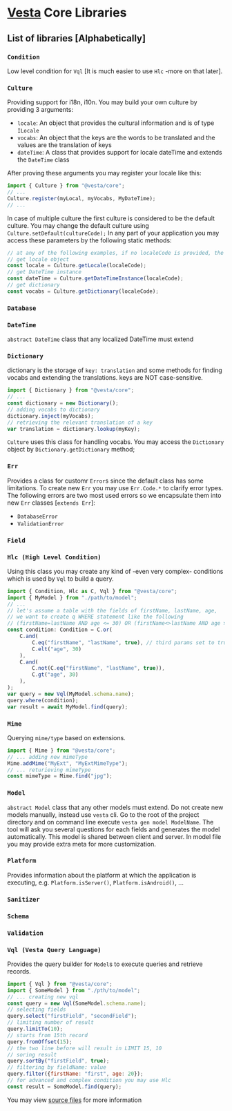 # [Vesta](http://vesta.bz) Core Libraries

## List of libraries [Alphabetically]
### `Condition`
Low level condition for `Vql` [It is much easier to use `Hlc` -more on that later].
    
### `Culture`
Providing support for i18n, i10n.
You may build your own culture by providing 3 arguments: 

- `locale`: An object that provides the cultural information and is of type `ILocale`
- `vocabs`: An object that the keys are the words to be translated and the values are the translation of keys
- `dateTime`: A class that provides support for locale dateTime and extends the `DateTime` class

After proving these arguments you may register your locale like this:
```javascript
import { Culture } from "@vesta/core";
// ...
Culture.register(myLocal, myVocabs, MyDateTime);
// ... 
```
In case of multiple culture the first culture is considered to be the default culture. You may change the default culture using `Culture.setDefault(cultureCode);`
In any part of your application you may access these parameters by the following static methods:
```javascript
// at any of the following examples, if no localeCode is provided, the default locale code will be used
// get locale object
const locale = Culture.getLocale(localeCode);
// get DateTime instance
const dateTime = Culture.getDateTimeInstance(localeCode);
// get dictionary
const vocabs = Culture.getDictionary(localeCode);
```

### `Database`
### `DateTime`
`abstract DateTime` class that any localized DateTime must extend
### `Dictionary`
dictionary is the storage of `key: translation` and some methods for finding vocabs and extending the translations. keys are NOT case-sensitive.
```javascript
import { Dictionary } from "@vesta/core";
// ...
const dictionary = new Dictionary();
// adding vocabs to dictionary
dictionary.inject(myVocabs);
// retrieving the relevant translation of a key
var translation = dictionary.lookup(myKey);
```
`Culture` uses this class for handling vocabs. You may access the `Dictionary` object by `Dictionary.getDictionary` method;
### `Err`
Provides a class for customr `Error`s since the default class has some limitations.
To create new `Err` you may use `Err.Code.*` to clarify error types. 
The following errors are two most used errors so we encapsulate them into new `Err` classes [`extends Err`]:
* `DatabaseError`
* `ValidationError`
### `Field`
### `Hlc (High Level Condition)`
Using this class you may create any kind of -even very complex- conditions which is used by `Vql` to build a query.
```javascript
import { Condition, Hlc as C, Vql } from "@vesta/core";
import { MyModel } from "./path/to/model";
// ... 
// let's assume a table with the fields of firstName, lastName, age,
// we want to create q WHERE statement like the following
// (firstName=lastName AND age <= 30) OR (firstName<>lastName AND age > 30)
const condition: Condition = C.or(
    C.and(
        C.eq("firstName", "lastName", true), // third params set to true indicates that the lastName is a field of table and not a value
        C.elt("age", 30)
    ),
    C.and(
        C.not(C.eq("firstName", "lastName", true)),
        C.gt("age", 30)
    ),
);
var query = new Vql(MyModel.schema.name);
query.where(condition);
var result = await MyModel.find(query);
```
### `Mime`
Querying `mime/type` based on extensions.
```javascript
import { Mime } from "@vesta/core";
// ... adding new mimeType
Mime.addMime("MyExt", "MyExtMimeType");
// ... returieving mimeType
const mimeType = Mime.find("jpg");
```
### `Model`
`abstract Model` class that any other models must extend. Do not create new models manually, instead use `vesta` cli. Go to the root of the project directory and on command line execute `vesta gen model ModelName`. The tool will ask you several questions for each fields and generates the model automatically.
This model is shared between client and server.
In model file you may provide extra meta for more customization.
### `Platform`
Provides information about the platform at which the application is executing, e.g. `Platform.isServer()`, `Platform.isAndroid()`, ...
### `Sanitizer`
### `Schema`
### `Validation`
### `Vql (Vesta Query Language)`
Provides the query builder for `Model`s to execute queries and retrieve records.
```javascript
import { Vql } from "@vesta/core";
import { SomeModel } from "./pth/to/model";
// ... creating new vql
const query = new Vql(SomeModel.schema.name);
// selecting fields
query.select("firstField", "secondField");
// limiting number of result
query.limitTo(10);
// starts from 15th record
query.fromOffset(15);
// the two line before will result in LIMIT 15, 10
// soring result
query.sortBy("firstField", true);
// filtering by fieldName: value 
query.filter({firstName: "first", age: 20});
// for advanced and complex condition you may use Hlc
const result = SomeModel.find(query);
```

You may view [source files](https://github.com/VestaRayanAfzar/vesta-core) for more information